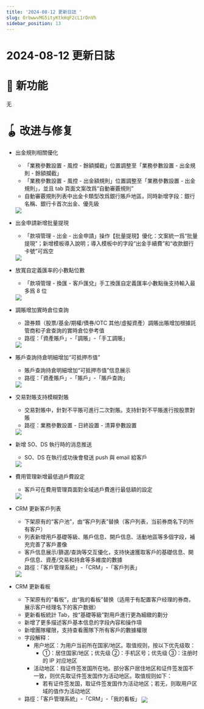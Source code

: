 ```yaml
---
title: '2024-08-12 更新日誌 '
slug: OrbwwvMG5ityKtkHqF2cL1rDnVh
sidebar_position: 13
---
```



# 2024-08-12 更新日誌 

# 🎉 新功能

无

# 🪀 改进与修复

- 出金規則相關優化
    - 「業務參數設置 - 風控 - 餘額攔截」位置調整至「業務參數設置 - 出金規則 - 餘額攔截」
    - 「業務參數設置 - 風控 - 出金額規則」位置調整至「業務參數設置 - 出金規則」，並且 tab 頁面文案改爲“自動審覈規則”
    - 自動審覈規則列表中出金卡類型改爲銀行賬戶地區，同時新增字段：銀行名稱、銀行卡首次出金、優先級
    <img src="/assets/KP5ObODTBoGf9rxH5M2cegzGnwe.png" src-width="2678" src-height="3207" align="center"/>

- 出金申請新增批量提現
    - 「款項管理 - 出金 - 出金申請」操作【批量提現】優化：文案統一爲“批量提現”；新增模板導入說明；導入模板中的字段“出金手續費”和“收款銀行卡號”可爲空
    <img src="/assets/HvpibOMf7oIS36xLmEqcXBCUnNc.png" src-width="1280" src-height="679" align="center"/>

- 放寬自定義匯率的小數點位數
    - 「款項管理 - 換匯 - 客戶匯兌」手工換匯自定義匯率小數點後支持輸入最多爲 8 位
    <img src="/assets/ROKobk3vPoNUecxKKeQcFLz9n1c.png" src-width="2254" src-height="1230" align="center"/>

- 調賬增加實時倉位查詢
    - 證券類（股票/基金/期權/債券/OTC 其他/虛擬資產）調賬出賬增加根據託管商和子倉查詢的實時倉位參考值
    - 路徑：「資產賬戶」-「調賬」-「手工調賬」
    <img src="/assets/KyBAbDw6ZoGKvoxTrgvcLEKlnFe.png" src-width="3240" src-height="1624" align="center"/>

- 賬戶查詢持倉明細增加“可抵押市值”
    - 賬戶查詢持倉明細增加“可抵押市值”信息展示
    - 路徑：「資產賬戶」-「賬戶」-「賬戶查詢」
    <img src="/assets/UlBPbuIOToGoCNxDkFqcG7Mcnic.png" src-width="3318" src-height="1752" align="center"/>

- 交易對賬支持模糊對賬
    - 交易對賬中，針對不平賬可進行二次對賬。支持針對不平賬進行按股票對賬
    - 路徑：業務參數設置 - 日終設置 - 清算參數設置
    <img src="/assets/SD9UbQQ4TokQDkxN638c5jvGnOe.png" src-width="3548" src-height="1794" align="center"/>

- 新增 SO、DS 執行時的消息推送
    - SO、DS 在執行成功後會發送 push 與 email 給客戶
    <img src="/assets/V1TAbdYIKo2J06x7vPmcE00snyg.png" src-width="2452" src-height="1084" align="center"/>

- 費用管理新增最低過戶費設定
    - 客戶可在費用管理頁面對全域過戶費進行最低額的設定
    <img src="/assets/SZILbH6svoVA2axaR8JcxXEAnYb.png" src-width="2854" src-height="1134" align="center"/>

- CRM 更新客戶列表
    - 下架原有的“客户池”，由“客户列表”替换（客户列表，当前券商名下的所有客户）
    - 列表新增用戶基礎等級、賬戶信息、開戶信息、活動地區等多個字段，補充完善了客戶畫像
    - 客戶信息展示/篩選/查詢等交互優化，支持快速獲取客戶的基礎信息、開戶信息、資產/交易和持倉等多維度的數據
    - 路徑：「客戶管理系統」-「CRM」-「客戶列表」
    <img src="/assets/DsZLbUTEmoPVN9xy2bmcdUQHnVb.png" src-width="2562" src-height="1144" align="center"/>

- CRM 更新看板
    - 下架原有的“看板”，由“我的看板”替换（适用于有配置客户经理的券商，展示客户经理名下的客户数据）
    - 更新看板統計 Tab，按“基礎等級”對用戶進行更為細緻的劃分
    - 新增了更多描述客戶基本信息的字段內容和操作項
    - 新增團隊權限，支持查看團隊下所有客戶的數據權限
    - 字段解释：
        - 用户地区：为用户当前所在国家/地区。取值规则，按以下优先级取：
            -  ①：居住国家/地区；优先级 ②：手机区号；优先级 ③：注册时的 IP 对应地区 
        - 活动地区：指证件签发国所在地。部分客户居住地区和证件签发国不一致，则优先取证件签发国作为活动地区。取值规则如下：
            - 若有证件签发国，取证件签发国作为活动地区；若无，则取用户区域的值作为活动地区
    - 路徑：「客戶管理系統」-「CRM」-「我的看板」
        <img src="/assets/FNPXbSD01oL4GvxMBd1cwGRQnRc.png" src-width="3450" src-height="1682" align="center"/>

